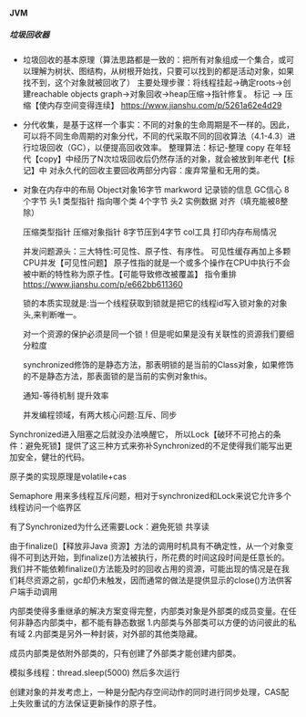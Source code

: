 #### JVM

##### 垃圾回收器

-   垃圾回收的基本原理（算法思路都是一致的：把所有对象组成一个集合，或可以理解为树状、图结构，从树根开始找，只要可以找到的都是活动对象，如果找不到，这个对象就被回收了）
    主要处理步骤：将线程挂起→确定roots→创建reachable objects graph→对象回收→heap压缩→指针修复。
    标记 --> 压缩【使内存空间变得连续】
    https://www.jianshu.com/p/5261a62e4d29

-   分代收集，是基于这样一个事实：不同的对象的生命周期是不一样的。因此，可以将不同生命周期的对象分代，不同的代采取不同的回收算法（4.1-4.3）进行垃圾回收（GC），以便提高回收效率。
    整理算法：标记-整理  copy
    在年轻代【copy】中经历了N次垃圾回收后仍然存活的对象，就会被放到年老代【标记】中
    对永久代的回收主要回收两部分内容：废弃常量和无用的类。

- 对象在内存中的布局     Object对象16字节 
  markword  记录锁的信息 GC信心 8个字节       头1 
  类型指针  指向哪个类  4个字节  头2
  实例数据
  对齐（填充能被8整除）

  压缩类型指针 压缩对象指针  8字节压到4字节
  col工具 打印内存布局情况 

  并发问题源头：三大特性:可见性、原子性、有序性。
  可见性缓存再加上多颗CPU并发【可见性问题】
  原子性指的就是一个或多个操作在CPU中执行不会被中断的特性称为原子性。【可能导致修改被覆盖】
  指令重排
  https://www.jianshu.com/p/e662bb611360

  锁的本质实现就是:当一个线程获取到锁就是把它的线程id写入锁对象的对象头,来判断唯一。

  对一个资源的保护必须是同一个锁！但是呢如果是没有关联性的资源我们要细分粒度

  synchronized修饰的是静态方法，那表明锁的是当前的Class对象，如果修饰的不是静态方法，那表面锁的是当前的实例对象this。

  通知-等待机制 提升效率

  并发编程领域，有两大核心问题:互斥、同步

Synchronized进入阻塞之后就没办法唤醒它，
  所以Lock【破环不可抢占的条件：避免死锁】提供了这三种方式来弥补Synchronized的不足使得我们能写出更加安全，健壮的代码。


原子类的实现原理是volatile+cas

Semaphore 用来多线程互斥问题，相对于synchronized和Lock来说它允许多个线程访问一个临界区

有了Synchronized为什么还需要Lock：避免死锁  共享读

由于finalize()【释放非Java 资源】方法的调用时机具有不确定性，从一个对象变得不可到达开始，到finalize()方法被执行，所花费的时间这段时间是任意长的。我们并不能依赖finalize()方法能及时的回收占用的资源，可能出现的情况是在我们耗尽资源之前，gc却仍未触发，因而通常的做法是提供显示的close()方法供客户端手动调用




内部类使得多重继承的解决方案变得完整，内部类对象是外部类的成员变量。在任何非静态内部类中，都不能有静态数据
1.内部类与外部类可以方便的访问彼此的私有域
2.内部类是另外一种封装，对外部的其他类隐藏。

成员内部类是依附外部类的，只有创建了外部类才能创建内部类。

模拟多线程：thread.sleep(5000) 然后多次运行 



创建对象的并发考虑上，一种是分配内存空间动作的同时进行同步处理，CAS配上失败重试的方法保证更新操作的原子性。

